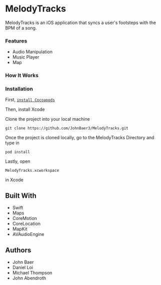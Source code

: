 # MelodyTracks

MelodyTracks is an iOS application that syncs a user's footsteps with the BPM of a song. 

### Features

- Audio Manipulation
- Music Player
- Map

### How It Works


### Installation

First, <a href="https://guides.cocoapods.org/using/getting-started.html" target="_blank">`install Cocoapods`</a>



Then, install Xcode

Clone the project into your local machine

```
git clone https://github.com/JohnBaer3/MelodyTracks.git
```

Once the project is cloned locally, go to the MelodyTracks Directory and type in 

```
pod install
```

Lastly, open 

```
MelodyTracks.xcworkspace
```

in Xcode

## Built With

- Swift
- Maps
- CoreMotion
- CoreLocation
- MapKit
- AVAudioEngine

## Authors

- John Baer
- Daniel Loi
- Michael Thompson
- John Abendroth
